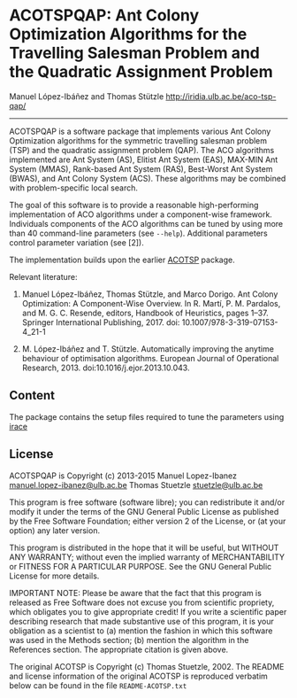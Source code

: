 ACOTSPQAP: Ant Colony Optimization Algorithms for the Travelling Salesman Problem and the Quadratic Assignment Problem
===============================================================================
        
Manuel López-Ibáñez and Thomas Stützle
<http://iridia.ulb.ac.be/aco-tsp-qap/>

-------------------------------------------------------------------------------

ACOTSPQAP is a software package that implements various Ant Colony Optimization
algorithms for the symmetric travelling salesman problem (TSP) and the
quadratic assignment problem (QAP). The ACO algorithms implemented are Ant
System (AS), Elitist Ant System (EAS), MAX-MIN Ant System (MMAS), Rank-based
Ant System (RAS), Best-Worst Ant System (BWAS), and Ant Colony System
(ACS).  These algorithms may be combined with problem-specific local search.

The goal of this software is to provide a reasonable high-performing
implementation of ACO algorithms under a component-wise framework.  Individuals
components of the ACO algorithms can be tuned by using more than 40
command-line parameters (see `--help`).  Additional parameters control
parameter variation (see [2]).

The implementation builds upon the earlier [ACOTSP](http://iridia.ulb.ac.be/~mdorigo/ACO/aco-code/public-software.html) package.

Relevant literature:

1. Manuel López-Ibáñez, Thomas Stützle, and Marco Dorigo. Ant Colony
   Optimization: A Component-Wise Overview. In R. Martí, P. M. Pardalos, and
   M. G. C. Resende, editors, Handbook of Heuristics, pages 1–37. Springer
   International Publishing, 2017. doi: 10.1007/978-3-319-07153-4_21-1

2. M. López-Ibáñez and T. Stützle. Automatically improving the anytime
    behaviour of optimisation algorithms. European Journal of Operational
    Research, 2013. doi:10.1016/j.ejor.2013.10.043.


Content
-------

The package contains the setup files required to tune the parameters using
[irace](https://mlopez-ibanez.github.io/irace/)

License
-------

ACOTSPQAP is Copyright (c) 2013-2015 
Manuel Lopez-Ibanez <manuel.lopez-ibanez@ulb.ac.be>
Thomas Stuetzle <stuetzle@ulb.ac.be>

This program is free software (software libre); you can redistribute
it and/or modify it under the terms of the GNU General Public License
as published by the Free Software Foundation; either version 2 of the
License, or (at your option) any later version.

This program is distributed in the hope that it will be useful, but
WITHOUT ANY WARRANTY; without even the implied warranty of
MERCHANTABILITY or FITNESS FOR A PARTICULAR PURPOSE. See the GNU
General Public License for more details.

IMPORTANT NOTE: Please be aware that the fact that this program is
released as Free Software does not excuse you from scientific
propriety, which obligates you to give appropriate credit! If you
write a scientific paper describing research that made substantive use
of this program, it is your obligation as a scientist to (a) mention
the fashion in which this software was used in the Methods section;
(b) mention the algorithm in the References section. The appropriate
citation is given above.

The original ACOTSP is Copyright (c) Thomas Stuetzle, 2002.
The README and license information of the original ACOTSP is
reproduced verbatim below can be found in the file `README-ACOTSP.txt`
